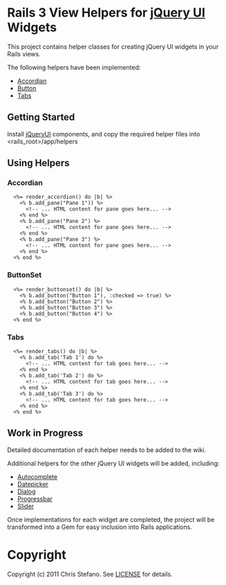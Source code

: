 # Rails 3 View Helpers for [jQuery UI](http://jqueryui.com) Widgets

This project contains helper classes for creating jQuery UI widgets in your Rails views.

The following helpers have been implemented:

* [Accordian](http://jqueryui.com/demos/accordion)
* [Button](http://jqueryui.com/demos/button)
* [Tabs](http://jqueryui.com/demos/tabs)

## Getting Started

Install [jQueryUI](http://jqueryui.com) components, and copy the required helper files into <rails_root>/app/helpers

## Using Helpers

### Accordian

      <%= render_accordion() do |b| %>
        <% b.add_pane("Pane 1")) %>
          <!-- ... HTML content for pane goes here... -->
        <% end %>
        <% b.add_pane("Pane 2") %>
          <!-- ... HTML content for pane goes here... -->
        <% end %>
        <% b.add_pane("Pane 3") %>
          <!-- ... HTML content for pane goes here... -->
        <% end %>
      <% end %>

### ButtonSet

      <%= render_buttonset() do |b| %>
        <% b.add_button("Button 1"), :checked => true) %>
        <% b.add_button("Button 2") %>
        <% b.add_button("Button 3") %>
        <% b.add_button("Button 4") %>
      <% end %>

### Tabs

      <%= render_tabs() do |b| %>
        <% b.add_tab('Tab 1') do %>
          <!-- ... HTML content for tab goes here... -->
        <% end %>
        <% b.add_tab('Tab 2') do %>
          <!-- ... HTML content for tab goes here... -->
        <% end %>
        <% b.add_tab('Tab 3') do %>
          <!-- ... HTML content for tab goes here... -->
        <% end %>
      <% end %>

## Work in Progress

Detailed documentation of each helper needs to be added to the wiki.

Additional helpers for the other jQuery UI widgets will be added, including:

* [Autocomplete](http://jqueryui.com/demos/autocomplete)
* [Datepicker](http://jqueryui.com/demos/datepicker)
* [Dialog](http://jqueryui.com/demos/datepicker)
* [Progressbar](http://jqueryui.com/demos/progressbar)
* [Slider](http://jqueryui.com/demos/slider)

Once implementations for each widget are completed, the project will be transformed into a Gem for easy inclusion into Rails applications.

# Copyright
Copyright (c) 2011 Chris Stefano. See [LICENSE](https://github.com/virtualstaticvoid/jquery_ui_helpers/blob/master/MIT-LICENSE) for details.
